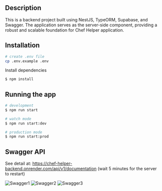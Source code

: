 ## Description
This is a backend project built using NestJS, TypeORM, Supabase, and Swagger. The application serves as the server-side component, providing a robust and scalable foundation for Chef Helper application.

## Installation

```bash
# create .env file
cp .env.example .env

```

Install dependencies

```bash
$ npm install
```

## Running the app

```bash
# development
$ npm run start

# watch mode
$ npm run start:dev

# production mode
$ npm run start:prod
```

## Swagger API
See detail at: https://chef-helper-backend.onrender.com/api/v1/documentation (wait 5 minutes for the server to restart)

![Swagger1](https://github.com/thuanbkk20/chef-helper-backend/assets/78073370/a566cc22-2330-4b59-ab8b-2260b8660d8f)
![Swagger2](https://github.com/thuanbkk20/chef-helper-backend/assets/78073370/6bfc6c77-0987-4ecc-8124-b1228e187390)
![Swagger3](https://github.com/thuanbkk20/chef-helper-backend/assets/78073370/993b46f8-7412-4085-bdbc-72d4762b4744)


